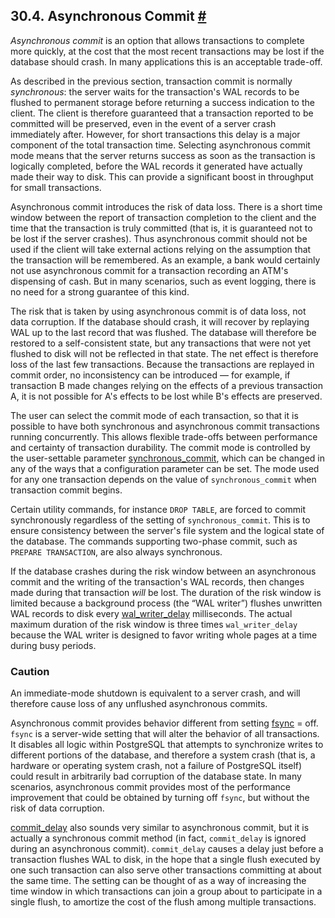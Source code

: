 ## 30.4. Asynchronous Commit [#](#WAL-ASYNC-COMMIT)

*Asynchronous commit* is an option that allows transactions to complete more quickly, at the cost that the most recent transactions may be lost if the database should crash. In many applications this is an acceptable trade-off.

As described in the previous section, transaction commit is normally *synchronous*: the server waits for the transaction's WAL records to be flushed to permanent storage before returning a success indication to the client. The client is therefore guaranteed that a transaction reported to be committed will be preserved, even in the event of a server crash immediately after. However, for short transactions this delay is a major component of the total transaction time. Selecting asynchronous commit mode means that the server returns success as soon as the transaction is logically completed, before the WAL records it generated have actually made their way to disk. This can provide a significant boost in throughput for small transactions.

Asynchronous commit introduces the risk of data loss. There is a short time window between the report of transaction completion to the client and the time that the transaction is truly committed (that is, it is guaranteed not to be lost if the server crashes). Thus asynchronous commit should not be used if the client will take external actions relying on the assumption that the transaction will be remembered. As an example, a bank would certainly not use asynchronous commit for a transaction recording an ATM's dispensing of cash. But in many scenarios, such as event logging, there is no need for a strong guarantee of this kind.

The risk that is taken by using asynchronous commit is of data loss, not data corruption. If the database should crash, it will recover by replaying WAL up to the last record that was flushed. The database will therefore be restored to a self-consistent state, but any transactions that were not yet flushed to disk will not be reflected in that state. The net effect is therefore loss of the last few transactions. Because the transactions are replayed in commit order, no inconsistency can be introduced — for example, if transaction B made changes relying on the effects of a previous transaction A, it is not possible for A's effects to be lost while B's effects are preserved.

The user can select the commit mode of each transaction, so that it is possible to have both synchronous and asynchronous commit transactions running concurrently. This allows flexible trade-offs between performance and certainty of transaction durability. The commit mode is controlled by the user-settable parameter [synchronous\_commit](runtime-config-wal.html#GUC-SYNCHRONOUS-COMMIT), which can be changed in any of the ways that a configuration parameter can be set. The mode used for any one transaction depends on the value of `synchronous_commit` when transaction commit begins.

Certain utility commands, for instance `DROP TABLE`, are forced to commit synchronously regardless of the setting of `synchronous_commit`. This is to ensure consistency between the server's file system and the logical state of the database. The commands supporting two-phase commit, such as `PREPARE TRANSACTION`, are also always synchronous.

If the database crashes during the risk window between an asynchronous commit and the writing of the transaction's WAL records, then changes made during that transaction *will* be lost. The duration of the risk window is limited because a background process (the “WAL writer”) flushes unwritten WAL records to disk every [wal\_writer\_delay](runtime-config-wal.html#GUC-WAL-WRITER-DELAY) milliseconds. The actual maximum duration of the risk window is three times `wal_writer_delay` because the WAL writer is designed to favor writing whole pages at a time during busy periods.

### Caution

An immediate-mode shutdown is equivalent to a server crash, and will therefore cause loss of any unflushed asynchronous commits.

Asynchronous commit provides behavior different from setting [fsync](runtime-config-wal.html#GUC-FSYNC) = off. `fsync` is a server-wide setting that will alter the behavior of all transactions. It disables all logic within PostgreSQL that attempts to synchronize writes to different portions of the database, and therefore a system crash (that is, a hardware or operating system crash, not a failure of PostgreSQL itself) could result in arbitrarily bad corruption of the database state. In many scenarios, asynchronous commit provides most of the performance improvement that could be obtained by turning off `fsync`, but without the risk of data corruption.

[commit\_delay](runtime-config-wal.html#GUC-COMMIT-DELAY) also sounds very similar to asynchronous commit, but it is actually a synchronous commit method (in fact, `commit_delay` is ignored during an asynchronous commit). `commit_delay` causes a delay just before a transaction flushes WAL to disk, in the hope that a single flush executed by one such transaction can also serve other transactions committing at about the same time. The setting can be thought of as a way of increasing the time window in which transactions can join a group about to participate in a single flush, to amortize the cost of the flush among multiple transactions.
